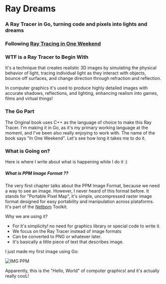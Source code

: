 # Ray Dreams

### A Ray Tracer in Go, turning code and pixels into lights and dreams

### Following [Ray Tracing in One Weekend](https://raytracing.github.io/books/RayTracingInOneWeekend.html)


### WTF is a Ray Tracer to Begin  With

It's a technique that creates realistic 3D images by simulating the physical behavior of light,
tracing individual light as they interact with objects, bounce off surfaces, and change direction
through refraction and reflection.

In computer graphics it's used to produce highly detailed images with accurate shadows, reflections, and 
lighting, enhancing realism into games, films and virtual things!

### The Go Part

The Original book uses C++ as the language of choice to make this Ray Tracer. I'm
making it in Go, as it's my primary working language at the moment, and I've been also really enjoying to work with.
The name of the book says "In One Weekend". Let's see how long it takes me to do it.

### What is Going on?

Here is where I write about what is happening while I do it :)

##### What is PPM Image Format ??

The very first chapter talks about the PPM Image Format, because we need a way to see an image. However, I never heard of this format before. It stands for "Portable Pixel Map", it's simple, uncompressed raster image format designed for easy portability and manipulation across plataforms. It's part of the [Netbpm](https://en.wikipedia.org/wiki/Netpbm) Toolkit.

Why we are using it?

- For it's simplicity! no need for graphics library or special code to write it.
- We focus on the Ray Tracer instead of image formats
- Can be converted to PNG or whatever later.
- It's basically a little piece of text that describes image.


I just made my first image using Go:

![IMG PPM](image.ppm)

Apparently, this is the "Hello, World" of computer graphics! and it's actually really cooL!





